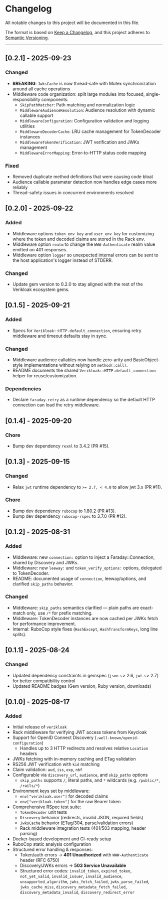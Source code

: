 # Changelog

All notable changes to this project will be documented in this file.

The format is based on [Keep a Changelog](https://keepachangelog.com/en/1.1.0/),
and this project adheres to [Semantic Versioning](https://semver.org/spec/v2.0.0.html).

---

## [0.2.1] - 2025-09-23

### Changed
- **BREAKING**: `JwksCache` is now thread-safe with Mutex synchronization around all cache operations
- Middleware code organization: split large modules into focused, single-responsibility components:
  - `SkipPathMatcher`: Path matching and normalization logic
  - `MiddlewareAudienceResolution`: Audience resolution with dynamic callable support
  - `MiddlewareConfiguration`: Configuration validation and logging utilities
  - `MiddlewareDecoderCache`: LRU cache management for TokenDecoder instances
  - `MiddlewareTokenVerification`: JWT verification and JWKs management
  - `MiddlewareErrorMapping`: Error-to-HTTP status code mapping

### Fixed
- Removed duplicate method definitions that were causing code bloat
- Audience callable parameter detection now handles edge cases more reliably
- Thread-safety issues in concurrent environments resolved

## [0.2.0] - 2025-09-22

### Added
- Middleware options `token_env_key` and `user_env_key` for customizing where the token and decoded claims are stored in the Rack env.
- Middleware option `realm` to change the `WWW-Authenticate` realm value emitted on 401 responses.
- Middleware option `logger` so unexpected internal errors can be sent to the host application's logger instead of STDERR.

### Changed
- Update gem version to 0.2.0 to stay aligned with the rest of the Verikloak ecosystem gems.

## [0.1.5] - 2025-09-21

### Added
- Specs for `Verikloak::HTTP.default_connection`, ensuring retry middleware and timeout defaults stay in sync.

### Changed
- Middleware audience callables now handle zero-arity and BasicObject-style implementations without relying on `method(:call)`.
- README documents the shared `Verikloak::HTTP.default_connection` helper for reuse/customization.

### Dependencies
- Declare `faraday-retry` as a runtime dependency so the default HTTP connection can load the retry middleware.

## [0.1.4] - 2025-09-20

### Chore
- Bump dev dependency `rexml` to 3.4.2 (PR #15).

## [0.1.3] - 2025-09-15

### Changed
- Relax `jwt` runtime dependency to `>= 2.7, < 4.0` to allow jwt 3.x (PR #11).

### Chore
- Bump dev dependency `rubocop` to 1.80.2 (PR #13).
- Bump dev dependency `rubocop-rspec` to 3.7.0 (PR #12).

## [0.1.2] - 2025-08-31

### Added
- Middleware: new `connection:` option to inject a Faraday::Connection, shared by Discovery and JWKs.
- Middleware: new `leeway:` and `token_verify_options:` options, delegated to TokenDecoder.
- README: documented usage of `connection`, leeway/options, and clarified `skip_paths` behavior.

### Changed
- Middleware: `skip_paths` semantics clarified — plain paths are exact-match only, use `/*` for prefix matching.
- Middleware: TokenDecoder instances are now cached per JWKs fetch for performance improvement.
- Internal: RuboCop style fixes (`HashExcept`, `HashTransformKeys`, long line splits).

## [0.1.1] - 2025-08-24

### Changed

- Updated dependency constraints in gemspec (`json` ~> 2.6, `jwt` ~> 2.7) for better compatibility control
- Updated README badges (Gem version, Ruby version, downloads)

## [0.1.0] - 2025-08-17

### Added

- Initial release of `verikloak`
- Rack middleware for verifying JWT access tokens from Keycloak
- Support for OpenID Connect Discovery (`.well-known/openid-configuration`)
  - Handles up to 3 HTTP redirects and resolves relative `Location` headers
- JWKs fetching with in-memory caching and ETag validation
- RS256 JWT verification with `kid` matching
- Claim validation: `aud`, `iss`, `exp`, `nbf`
- Configurable via `discovery_url`, `audience`, and `skip_paths` options
  - `skip_paths` supports `/`, literal paths, and `*` wildcards (e.g. `/public/*`, `/rails/*`)
- Environment keys set by middleware:
  - `env["verikloak.user"]` for decoded claims
  - `env["verikloak.token"]` for the raw Bearer token
- Comprehensive RSpec test suite:
  - `TokenDecoder` unit tests
  - `Discovery` behavior (redirects, invalid JSON, required fields)
  - `JwksCache` behavior (ETag/304, parse/validation errors)
  - Rack middleware integration tests (401/503 mapping, header parsing)
- Docker-based development and CI-ready setup
- RuboCop static analysis configuration
- Structured error handling & responses:
  - Token/auth errors → **401 Unauthorized** with `WWW-Authenticate` header (RFC 6750)
  - Discovery/JWKs errors → **503 Service Unavailable**
  - Structured error codes: `invalid_token`, `expired_token`, `not_yet_valid`,
    `invalid_issuer`, `invalid_audience`, `unsupported_algorithm`,
    `jwks_fetch_failed`, `jwks_parse_failed`, `jwks_cache_miss`,
    `discovery_metadata_fetch_failed`, `discovery_metadata_invalid`,
    `discovery_redirect_error`
